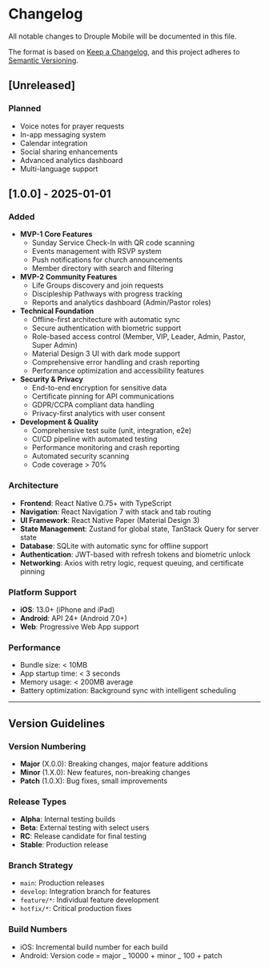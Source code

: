 # Changelog

All notable changes to Drouple Mobile will be documented in this file.

The format is based on [Keep a Changelog](https://keepachangelog.com/en/1.0.0/),
and this project adheres to [Semantic Versioning](https://semver.org/spec/v2.0.0.html).

## [Unreleased]

### Planned

- Voice notes for prayer requests
- In-app messaging system
- Calendar integration
- Social sharing enhancements
- Advanced analytics dashboard
- Multi-language support

## [1.0.0] - 2025-01-01

### Added

- **MVP-1 Core Features**
  - Sunday Service Check-In with QR code scanning
  - Events management with RSVP system
  - Push notifications for church announcements
  - Member directory with search and filtering
- **MVP-2 Community Features**
  - Life Groups discovery and join requests
  - Discipleship Pathways with progress tracking
  - Reports and analytics dashboard (Admin/Pastor roles)
- **Technical Foundation**
  - Offline-first architecture with automatic sync
  - Secure authentication with biometric support
  - Role-based access control (Member, VIP, Leader, Admin, Pastor, Super Admin)
  - Material Design 3 UI with dark mode support
  - Comprehensive error handling and crash reporting
  - Performance optimization and accessibility features
- **Security & Privacy**
  - End-to-end encryption for sensitive data
  - Certificate pinning for API communications
  - GDPR/CCPA compliant data handling
  - Privacy-first analytics with user consent
- **Development & Quality**
  - Comprehensive test suite (unit, integration, e2e)
  - CI/CD pipeline with automated testing
  - Performance monitoring and crash reporting
  - Automated security scanning
  - Code coverage > 70%

### Architecture

- **Frontend**: React Native 0.75+ with TypeScript
- **Navigation**: React Navigation 7 with stack and tab routing
- **UI Framework**: React Native Paper (Material Design 3)
- **State Management**: Zustand for global state, TanStack Query for server state
- **Database**: SQLite with automatic sync for offline support
- **Authentication**: JWT-based with refresh tokens and biometric unlock
- **Networking**: Axios with retry logic, request queuing, and certificate pinning

### Platform Support

- **iOS**: 13.0+ (iPhone and iPad)
- **Android**: API 24+ (Android 7.0+)
- **Web**: Progressive Web App support

### Performance

- Bundle size: < 10MB
- App startup time: < 3 seconds
- Memory usage: < 200MB average
- Battery optimization: Background sync with intelligent scheduling

---

## Version Guidelines

### Version Numbering

- **Major** (X.0.0): Breaking changes, major feature additions
- **Minor** (1.X.0): New features, non-breaking changes
- **Patch** (1.0.X): Bug fixes, small improvements

### Release Types

- **Alpha**: Internal testing builds
- **Beta**: External testing with select users
- **RC**: Release candidate for final testing
- **Stable**: Production release

### Branch Strategy

- `main`: Production releases
- `develop`: Integration branch for features
- `feature/*`: Individual feature development
- `hotfix/*`: Critical production fixes

### Build Numbers

- iOS: Incremental build number for each build
- Android: Version code = major _ 10000 + minor _ 100 + patch
